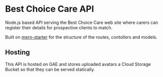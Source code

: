 # Best Choice Care API

Node.js based API serving the Best Choice Care web site where carers can register their details for prospective clients to match.

Built on [mern-starter](http://mern.io) for the structure of the routes, contollers and models.

## Hosting

This API is hosted on GAE and stores uploaded avatars a Cloud Storage Bucket so that they can be served statically.
